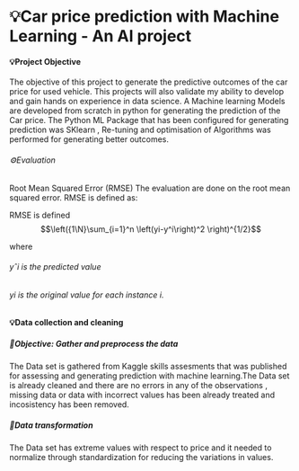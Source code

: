 # 💡Car price prediction with Machine Learning - An AI project
#### 💡Project Objective
The objective of this project to generate the predictive outcomes of the car price for used vehicle. This projects will also validate my ability to develop and gain hands on experience in data science.
A Machine learning Models are developed from scratch in python for generating the prediction of the Car price. The Python ML Package that has been configured for generating prediction was SKlearn , Re-tuning and optimisation of Algorithms was performed for generating better outcomes.
###### ⚙️Evaluation 
Root Mean Squared Error (RMSE)
The evaluation are done on the root mean squared error. RMSE is defined as:

RMSE is defined  
$$\left({1\N}\sum_{i=1}^n \left(yi-y^i\right)^2 \right)^{1/2}$$

where
###### yˆi is the predicted value
###### yi is the original value for each instance i.

#### 💡Data collection and cleaning
##### 🔦Objective: Gather and preprocess the data
The Data set is gathered from Kaggle skills assesments that was published for assessing and generating prediction with machine learning.The Data set is already cleaned and there are no errors in any of the observations , missing data or data with incorrect values has been already treated and incosistency has been removed.
##### 🔦Data transformation
The Data set has extreme values with respect to price and it needed to normalize through standardization for reducing the variations in values.
